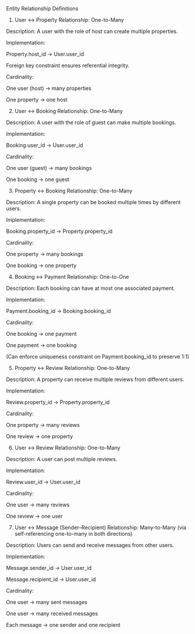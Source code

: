  Entity Relationship Definitions
1. User ↔ Property
Relationship: One-to-Many

Description: A user with the role of host can create multiple properties.

Implementation:

Property.host_id → User.user_id

Foreign key constraint ensures referential integrity.

Cardinality:

One user (host) → many properties

One property → one host

2. User ↔ Booking
Relationship: One-to-Many

Description: A user with the role of guest can make multiple bookings.

Implementation:

Booking.user_id → User.user_id

Cardinality:

One user (guest) → many bookings

One booking → one guest

3. Property ↔ Booking
Relationship: One-to-Many

Description: A single property can be booked multiple times by different users.

Implementation:

Booking.property_id → Property.property_id

Cardinality:

One property → many bookings

One booking → one property

4. Booking ↔ Payment
Relationship: One-to-One

Description: Each booking can have at most one associated payment.

Implementation:

Payment.booking_id → Booking.booking_id

Cardinality:

One booking → one payment

One payment → one booking

(Can enforce uniqueness constraint on Payment.booking_id to preserve 1:1)

5. Property ↔ Review
Relationship: One-to-Many

Description: A property can receive multiple reviews from different users.

Implementation:

Review.property_id → Property.property_id

Cardinality:

One property → many reviews

One review → one property

6. User ↔ Review
Relationship: One-to-Many

Description: A user can post multiple reviews.

Implementation:

Review.user_id → User.user_id

Cardinality:

One user → many reviews

One review → one user

7. User ↔ Message (Sender–Recipient)
Relationship: Many-to-Many (via self-referencing one-to-many in both directions)

Description: Users can send and receive messages from other users.

Implementation:

Message.sender_id → User.user_id

Message.recipient_id → User.user_id

Cardinality:

One user → many sent messages

One user → many received messages

Each message → one sender and one recipient
